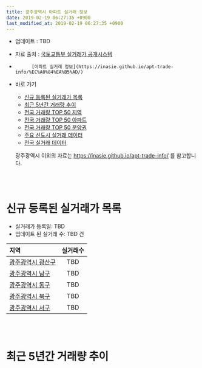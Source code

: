 ```yaml
---
title: 광주광역시 아파트 실거래 정보
date: 2019-02-19 06:27:35 +0900
last_modified_at: 2019-02-19 06:27:35 +0900
---
```


* 업데이트 : TBD
* 자료 출처 : [국토교통부 실거래가 공개시스템](http://rt.molit.go.kr)
*           [아파트 실거래 정보](https://inasie.github.io/apt-trade-info/%EC%A0%84%EA%B5%AD/)
* 바로 가기
    * [신규 등록된 실거래가 목록](#신규-등록된-실거래가-목록)
    * [최근 5년간 거래량 추이](#최근-5년간-거래량-추이)
    * [전국 거래량 TOP 50 지역](https://inasie.github.io/apt-trade-info/최근-3개월-전국에서-가장-거래가-많이-발생한-지역)
    * [전국 거래량 TOP 50 아파트](https://inasie.github.io/apt-trade-info/최근-3개월-전국에서-가장-거래가-많이-발생한-아파트)
    * [전국 거래량 TOP 50 분양권](https://inasie.github.io/apt-trade-info/최근-3개월-전국에서-가장-거래가-많이-발생한-분양권)
    * [주요 신도시 실거래 데이터](https://inasie.github.io/apt-trade-info/주요-신도시)
    * [전국 실거래 데이터](https://inasie.github.io/apt-trade-info/전국)

	광주광역시 이외의 자료는 https://inasie.github.io/apt-trade-info/ 를 참고합니다.
<br>

<br>

# 신규 등록된 실거래가 목록
* 실거래가 등록일: TBD
* 업데이트 된 실거래 수: TBD 건


|지역|실거래수|
|:---|:---:|
|[광주광역시 광산구](https://ayogom.github.io/apt-trade-info/광주광역시-광산구)|TBD|
|[광주광역시 남구](https://ayogom.github.io/apt-trade-info/광주광역시-남구)|TBD|
|[광주광역시 동구](https://ayogom.github.io/apt-trade-info/광주광역시-동구)|TBD|
|[광주광역시 북구](https://ayogom.github.io/apt-trade-info/광주광역시-북구)|TBD|
|[광주광역시 서구](https://ayogom.github.io/apt-trade-info/광주광역시-서구)|TBD|


<br>

<br>

# 최근 5년간 거래량 추이


<div style="width:100%;">
    <canvas id="deal_progress" height="200"></canvas>
</div>

<script>
new Chart(document.getElementById("deal_progress"), {
    type: 'line',
    data: {
        labels: ['201402','201403','201404','201405','201406','201407','201408','201409','201410','201411','201412','201501','201502','201503','201504','201505','201506','201507','201508','201509','201510','201511','201512','201601','201602','201603','201604','201605','201606','201607','201608','201609','201610','201611','201612','201701','201702','201703','201704','201705','201706','201707','201708','201709','201710','201711','201712','201801','201802','201803','201804','201805','201806','201807','201808','201809','201810','201811','201812','201901','201902'],
        datasets: [{
            label: '매매',
            pointRadius: 1,
            data: [2201, 2203, 1939, 1655, 1900, 2172, 2002, 2367, 2429, 2029, 1897, 2450, 2081, 2833, 2148, 1694, 1697, 1669, 1652, 1622, 2032, 1731, 1456, 1218, 1360, 1700, 1572, 1488, 1735, 1886, 1965, 1982, 2420, 1958, 1737, 1468, 1978, 1944, 1667, 1926, 2061, 1875, 1808, 2111, 1720, 2067, 1798, 3203, 2645, 3331, 2347, 2613, 2569, 2543, 3058, 3068, 2823, 1965, 1626, 1436, 328],
            borderColor: "rgba(255, 201, 14, 1)",
            backgroundColor: "rgba(255, 201, 14, 0.5)",
            fill: false,
            lineTension: 0
        },{
            label: '전월세',
            pointRadius: 1,
            data: [1524, 1311, 1131, 1089, 1135, 1214, 1247, 1153, 1425, 1227, 1070, 1341, 1185, 1433, 1200, 1141, 1227, 1214, 1247, 1033, 1176, 1085, 1189, 1256, 1338, 1312, 1259, 1215, 1334, 1247, 1229, 1061, 1281, 1150, 1193, 1229, 1485, 1427, 1209, 1185, 1228, 1280, 1509, 1405, 1141, 1276, 1270, 1511, 1318, 1509, 1267, 1261, 1377, 1457, 1242, 1174, 1493, 1283, 1239, 1344, 366],
            borderColor: "rgba(0, 141, 185, 1)",
            backgroundColor: "rgba(0, 141, 185, 0.5)",
            fill: false,
            lineTension: 0
        }
        ]
    },
    options: {
        responsive: true,
        title: {
            display: false
        },
        tooltips: {
            mode: 'index',
            intersect: false
        },
        hover: {
            mode: 'nearest',
            intersect: true
        },
        scales: {
            xAxes: [{
                display: true,
                scaleLabel: {
                    display: true,
                    labelString: '년/월'
                }
            }],
            yAxes: [{
                display: true,
                ticks: {
                    suggestedMin: 0,
                },
                scaleLabel: {
                    display: true,
                    labelString: '실거래 수'
                }
            }]
        }
    }
});

</script>


<br>

<br>

